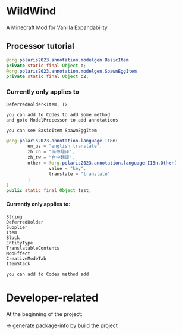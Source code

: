 # WildWind
A Minecraft Mod for Vanilla Expandability


## Processor tutorial


```java
@org.polaris2023.annotation.modelgen.BasicItem
private static final Object o;
@org.polaris2023.annotation.modelgen.SpawnEggItem
private static final Object o2;
```

### Currently only applies to
    DeferredHolder<Item, T>

    you can add to Codes to add some method
    and goto ModelProcessor to add annotations

    you can see BasicItem SpawnEggItem

```java
@org.polaris2023.annotation.language.I18n(
        en_us = "english translate",
        zh_cn = "简中翻译",
        zh_tw = "台中翻譯",
        other = @org.polaris2023.annotation.language.I18n.Other(
                value = "key",
                translate = "translate"
        )
)
public static final Object test;
```
#### Currently only applies to:
    String
    DeferredHolder
    Supplier
    Item
    Block
    EntityType
    TranslatableContents
    MobEffect
    CreativeModeTab
    ItemStack
    
    you can add to Codes method add

# Developer-related
At the beginning of the project:

-> generate package-info by build the project

